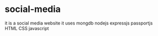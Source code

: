 # social-media
it is a social media website
it uses 
mongdb
nodejs
expressjs
passportjs
HTML
CSS
javascript
